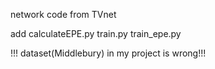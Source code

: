 network code from TVnet

add calculateEPE.py
train.py
train_epe.py

!!! dataset(Middlebury) in my project is wrong!!!
